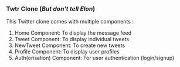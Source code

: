 <h3>Twtr Clone (<i>But don't tell Elon</i>)</h3>

This Twitter clone comes with multiple components : 
<ol>
<li>Home Component: To display the message feed</li>
<li>Tweet Component: To display individual tweets</li>
<li>NewTweet Component: To create new tweets</li>
<li>Profile Component: To display user profiles</li>
<li>Auth(orisation) Component: For user authentication (login/signup)</li>
</ol>
